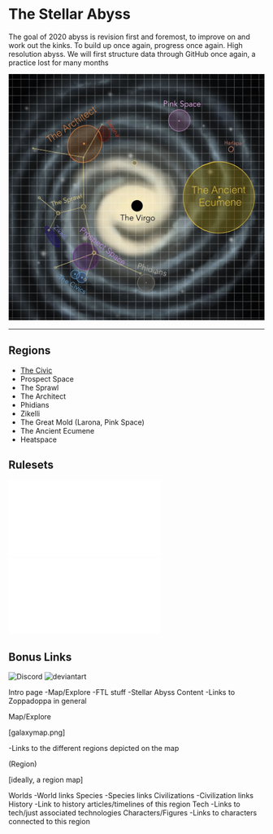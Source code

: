 # The Stellar Abyss

The goal of 2020 abyss is revision first and foremost, to improve on and work out the kinks.  To build up once again, progress once again.  High resolution abyss.  We will first structure data through GitHub once again, a practice lost for many months

![Galaxy Map](/Stellar_Abyss_Setting_Bible/Photo_Directory/MapOfGalacticCivs.png)

----

## Regions

- [The Civic](Stellar_Abyss_Setting_Bible/General_Abyss/Regions/The_Civic.md)
- Prospect Space
- The Sprawl
- The Architect
- Phidians
- Zikelli
- The Great Mold (Larona, Pink Space)
- The Ancient Ecumene
- Heatspace

## Rulesets

![FTL Systems](Stellar_Abyss_Setting_Bible/General_Abyss/FTL_Systems.md)
![Biochemistries](Stellar_Abyss_Setting_Bible/General_Abyss/Biochemistries.md)

## Bonus Links

![Discord]()
![deviantart](https://www.deviantart.com/zoppadoppa/gallery)


Intro page
-Map/Explore
-FTL stuff
-Stellar Abyss Content
-Links to Zoppadoppa in general

Map/Explore

[galaxymap.png]

-Links to the different regions depicted on the map

(Region)

[ideally, a region map]

Worlds
-World links
Species
-Species links
Civilizations
-Civilization links
History
-Link to history articles/timelines of this region
Tech
-Links to tech/just associated technologies
Characters/Figures
-Links to characters connected to this region

